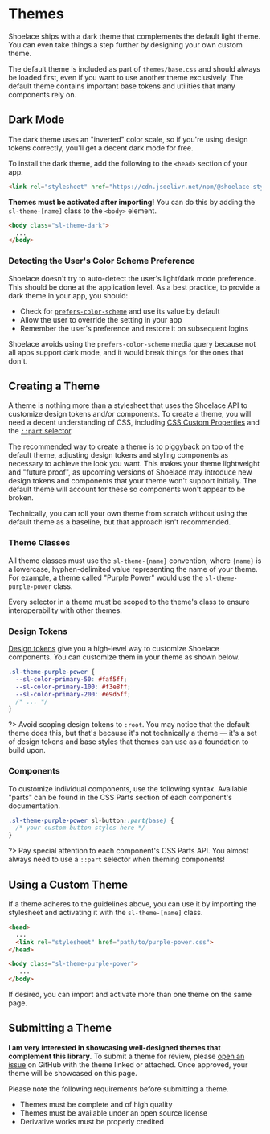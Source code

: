 # Themes

Shoelace ships with a dark theme that complements the default light theme. You can even take things a step further by designing your own custom theme.

The default theme is included as part of `themes/base.css` and should always be loaded first, even if you want to use another theme exclusively. The default theme contains important base tokens and utilities that many components rely on.

## Dark Mode

The dark theme uses an "inverted" color scale, so if you're using design tokens correctly, you'll get a decent dark mode for free.

To install the dark theme, add the following to the `<head>` section of your app.

```html
<link rel="stylesheet" href="https://cdn.jsdelivr.net/npm/@shoelace-style/shoelace@%VERSION%/dist/themes/dark.css">
```

**Themes must be activated after importing!** You can do this by adding the `sl-theme-[name]` class to the `<body>` element.

```html
<body class="sl-theme-dark">
  ...
</body>
```

### Detecting the User's Color Scheme Preference

Shoelace doesn't try to auto-detect the user's light/dark mode preference. This should be done at the application level. As a best practice, to provide a dark theme in your app, you should:

- Check for [`prefers-color-scheme`](https://stackoverflow.com/a/57795495/567486) and use its value by default
- Allow the user to override the setting in your app
- Remember the user's preference and restore it on subsequent logins

Shoelace avoids using the `prefers-color-scheme` media query because not all apps support dark mode, and it would break things for the ones that don't.

## Creating a Theme

A theme is nothing more than a stylesheet that uses the Shoelace API to customize design tokens and/or components. To create a theme, you will need a decent understanding of CSS, including [CSS Custom Properties](https://developer.mozilla.org/en-US/docs/Web/CSS/--*) and the [`::part` selector](https://developer.mozilla.org/en-US/docs/Web/CSS/::part).

The recommended way to create a theme is to piggyback on top of the default theme, adjusting design tokens and styling components as necessary to achieve the look you want. This makes your theme lightweight and "future proof", as upcoming versions of Shoelace may introduce new design tokens and components that your theme won't support initially. The default theme will account for these so components won't appear to be broken.

Technically, you can roll your own theme from scratch without using the default theme as a baseline, but that approach isn't recommended.

### Theme Classes

All theme classes must use the `sl-theme-{name}` convention, where `{name}` is a lowercase, hyphen-delimited value representing the name of your theme. For example, a theme called "Purple Power" would use the `sl-theme-purple-power` class.

Every selector in a theme must be scoped to the theme's class to ensure interoperability with other themes.

### Design Tokens

[Design tokens](/getting-started/customizing?id=design-tokens) give you a high-level way to customize Shoelace components. You can customize them in your theme as shown below.

```css
.sl-theme-purple-power { 
  --sl-color-primary-50: #faf5ff;
  --sl-color-primary-100: #f3e8ff;
  --sl-color-primary-200: #e9d5ff;
  /* ... */
}
```

?> Avoid scoping design tokens to `:root`. You may notice that the default theme does this, but that's because it's not technically a theme — it's a set of design tokens and base styles that themes can use as a foundation to build upon.

### Components

To customize individual components, use the following syntax. Available "parts" can be found in the CSS Parts section of each component's documentation.

```css
.sl-theme-purple-power sl-button::part(base) {
  /* your custom button styles here */
}
```

?> Pay special attention to each component's CSS Parts API. You almost always need to use a `::part` selector when theming components!

## Using a Custom Theme

If a theme adheres to the guidelines above, you can use it by importing the stylesheet and activating it with the `sl-theme-[name]` class.

```html
<head>
  ...
  <link rel="stylesheet" href="path/to/purple-power.css">
</head>

<body class="sl-theme-purple-power">
   ...
</body>
```

If desired, you can import and activate more than one theme on the same page.

## Submitting a Theme

**I am very interested in showcasing well-designed themes that complement this library.** To submit a theme for review, please [open an issue](https://github.com/shoelace-style/shoelace/issues/new) on GitHub with the theme linked or attached. Once approved, your theme will be showcased on this page.

Please note the following requirements before submitting a theme.

- Themes must be complete and of high quality
- Themes must be available under an open source license
- Derivative works must be properly credited
